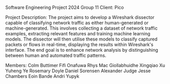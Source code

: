 Software Engineering Project 2024
Group 11
Client: Pico

Project Description:
The project aims to develop a Wireshark dissector capable of classifying network traffic as either human-generated or machine-generated. 
This involves collecting a dataset of network traffic examples, extracting relevant features and training machine learning models. 
The dissector will then utilise these models to classify captured packets or flows in real-time, displaying the results within Wireshark's interface. 
The end goal is to enhance network analysis by distinguishing between human and automated traffic patterns.

Members:
Colm Buttimer
Fifi Onafuwa
Rhys Mac Giollabhuidhe
Xingqiao Xu
Yuheng Ye
Rosemary Doyle
Daniel Sorensen
Alexander Judge
Jesse Chambers
Eoin Bande
Andri Yupyk 

